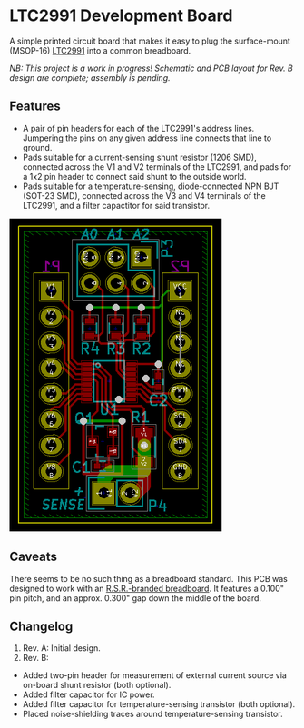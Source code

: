 # LTC2991 Development Board

A simple printed circuit board that makes it easy to plug the
surface-mount (MSOP-16) [LTC2991][1] into a common breadboard.

[1]: http://www.linear.com/product/LTC2991

*NB: This project is a work in progress!  Schematic and PCB layout for
Rev. B design are complete; assembly is pending.*


## Features

* A pair of pin headers for each of the LTC2991's address lines.
  Jumpering the pins on any given address line connects that line to
  ground.
* Pads suitable for a current-sensing shunt resistor (1206 SMD),
  connected across the V1 and V2 terminals of the LTC2991, and pads
  for a 1x2 pin header to connect said shunt to the outside world.
* Pads suitable for a temperature-sensing, diode-connected NPN BJT
  (SOT-23 SMD), connected across the V3 and V4 terminals of the
  LTC2991, and a filter capactitor for said transistor.

![Alt text](./PCB_layout.png "PCB Layout")


## Caveats

There seems to be no such thing as a breadboard standard.  This PCB
was designed to work with an [R.S.R.-branded breadboard][2].  It
features a 0.100" pin pitch, and an approx. 0.300" gap down the middle
of the board.

[2]: http://rsrelectronics.com/breadboards.html


## Changelog

1. Rev. A: Initial design.
2. Rev. B:
  * Added two-pin header for measurement of external current source
    via on-board shunt resistor (both optional).
  * Added filter capacitor for IC power.
  * Added filter capacitor for temperature-sensing transistor (both
    optional).
  * Placed noise-shielding traces around temperature-sensing
    transistor.
